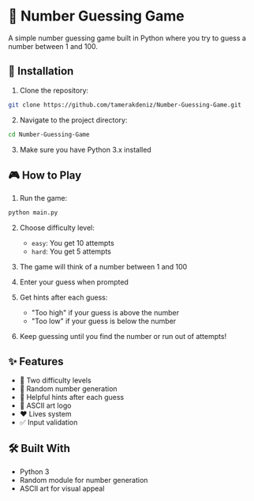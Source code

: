 # 🎲 Number Guessing Game

A simple number guessing game built in Python where you try to guess a number between 1 and 100.

## 🚀 Installation

1. Clone the repository:
```sh
git clone https://github.com/tamerakdeniz/Number-Guessing-Game.git
```

2. Navigate to the project directory:
```sh
cd Number-Guessing-Game
```

3. Make sure you have Python 3.x installed

## 🎮 How to Play

1. Run the game:
```sh
python main.py
```

2. Choose difficulty level:
   - `easy`: You get 10 attempts
   - `hard`: You get 5 attempts

3. The game will think of a number between 1 and 100
4. Enter your guess when prompted
5. Get hints after each guess:
   - "Too high" if your guess is above the number
   - "Too low" if your guess is below the number
6. Keep guessing until you find the number or run out of attempts!

## ✨ Features

- 🎯 Two difficulty levels
- 🎲 Random number generation
- 💭 Helpful hints after each guess
- 🎨 ASCII art logo
- ❤️ Lives system
- ✅ Input validation

## 🛠️ Built With

- Python 3
- Random module for number generation
- ASCII art for visual appeal
